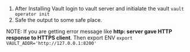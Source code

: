 1. After Installing Vault login to vault server and initialate the vault
    `vault operator init`
2. Safe the output to some safe place. 

NOTE: If you are getting error message like <b>http: server gave HTTP response to HTTPS client</b>. Then export ENV `export VAULT_ADDR='http://127.0.0.1:8200'`
